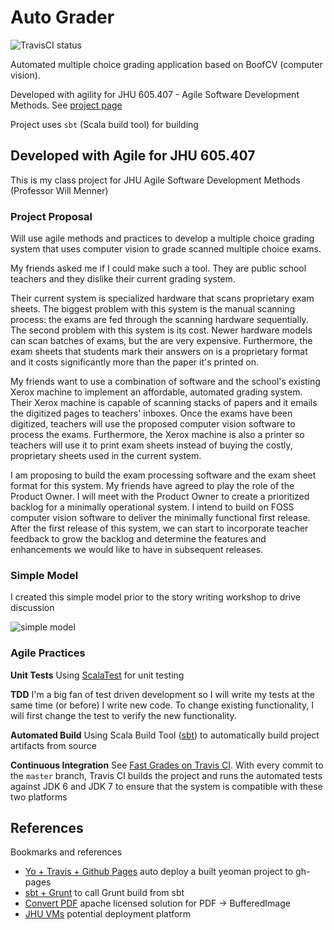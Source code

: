 # Auto Grader

![TravisCI status](https://travis-ci.org/gilday/fast-grades.png?branch=master)

Automated multiple choice grading application based on BoofCV (computer vision).

Developed with agility for JHU 605.407 - Agile Software Development Methods. See [project page](http://gilday.github.io/fast-grades)

Project uses `sbt` (Scala build tool) for building


## Developed with Agile for JHU 605.407

This is my class project for JHU Agile Software Development Methods (Professor Will Menner)

### Project Proposal

Will use agile methods and practices to develop a multiple choice grading system that uses computer vision to grade scanned multiple choice exams.

My friends asked me if I could make such a tool. They are public school teachers and they dislike their current grading system.

Their current system is specialized hardware that scans proprietary exam sheets. The biggest problem with this system is the manual scanning process: the exams are fed through the scanning hardware sequentially. The second problem with this system is its cost. Newer hardware models can scan batches of exams, but the are very expensive. Furthermore, the exam sheets that students mark their answers on is a proprietary format and it costs significantly more than the paper it's printed on.

My friends want to use a combination of software and the school's existing Xerox machine to implement an affordable, automated grading system. Their Xerox machine is capable of scanning stacks of papers and it emails the digitized pages to teachers' inboxes. Once the exams have been digitized, teachers will use the proposed computer vision software to process the exams. Furthermore, the Xerox machine is also a printer so teachers will use it to print exam sheets instead of buying the costly, proprietary sheets used in the current system.

I am proposing to build the exam processing software and the exam sheet format for this system. My friends have agreed to play the role of the Product Owner. I will meet with the Product Owner to create a prioritized backlog for a minimally operational system. I intend to build on FOSS computer vision software to deliver the minimally functional first release. After the first release of this system, we can start to incorporate teacher feedback to grow the backlog and determine the features and enhancements we would like to have in subsequent releases.


### Simple Model

I created this simple model prior to the story writing workshop to drive discussion

![simple model](https://raw.github.com/gilday/fast-grades/master/docs/simple-model-small.jpeg)

### Agile Practices

**Unit Tests** Using [ScalaTest](fhttp://www.scalatest.org/) for unit testing

**TDD** I'm a big fan of test driven development so I will write my tests at the same time (or before) I write new code. To change existing functionality, I will first change the test to verify the new functionality.

**Automated Build** Using Scala Build Tool ([sbt](http://www.scala-sbt.org/)) to automatically build project artifacts from source

**Continuous Integration** See [Fast Grades on Travis CI](https://travis-ci.org/gilday/fast-grades). With every commit to the `master` branch, Travis CI builds the project and runs the automated tests against JDK 6 and JDK 7 to ensure that the system is compatible with these two platforms

## References

Bookmarks and references

* [Yo + Travis + Github Pages](https://coderwall.com/p/ndaemg) auto deploy a built yeoman project to gh-pages
* [sbt + Grunt](https://github.com/parkotron/sbt-grunt-task) to call Grunt build from sbt
* [Convert PDF](http://www.icesoft.org/wiki/display/PDF/Converting+PDF+Page+Renderings) apache licensed solution for PDF -> BufferedImage
* [JHU VMs](https://support.cs.jhu.edu/wiki/Requesting_A_Virtual_Machine) potential deployment platform
